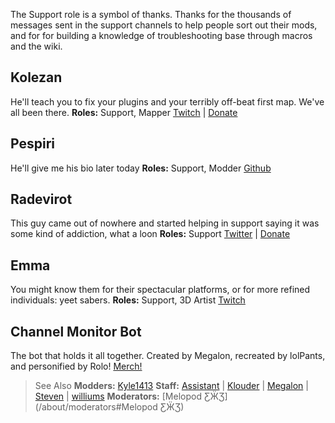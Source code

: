 <!-- TITLE: Supports -->
<!-- SUBTITLE: They're too nice for their own good -->

The Support role is a symbol of thanks. Thanks for the thousands of messages sent in the support channels to help people sort out their mods, and for for building a knowledge of troubleshooting base through macros and the wiki. 

## Kolezan
He'll teach you to fix your plugins and your terribly off-beat first map. We've all been there. 
**Roles:** Support, Mapper
[Twitch](https://www.twitch.tv/kolezan) | [Donate](https://paypal.me/kolezan)

## Pespiri
He'll give me his bio later today
**Roles:** Support, Modder
[Github](https://github.com/pespiri)

## Radevirot
This guy came out of nowhere and started helping in support saying it was some kind of addiction, what a loon
**Roles:** Support
[Twitter](https://twitter.com/Radevirot) | [Donate](paypal.me/Radevirot)

## Emma
You might know them for their spectacular platforms, or for more refined individuals: yeet sabers.
**Roles:** Support, 3D Artist
[Twitch](https://www.twitch.tv/therealkleinba)

## Channel Monitor Bot
The bot that holds it all together.
Created by Megalon, recreated by lolPants, and personified by Rolo!
[Merch!](https://www.redbubble.com/people/megalon-gaming/portfolio)

>See Also
**Modders:** [Kyle1413](#Kyle1413)
**Staff:** [Assistant](#Assistant) | [Klouder](#Klouder) | [Megalon](#Megalon) | [Steven](#Steven) | [williums](#williums)
**Moderators:** [Melopod ƸӜƷ](/about/moderators#Melopod ƸӜƷ)

